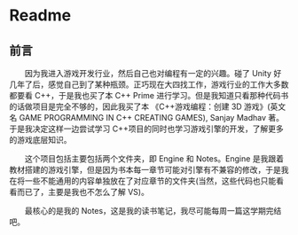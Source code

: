# Readme

## 前言

&emsp;&emsp;因为我进入游戏开发行业，然后自己也对编程有一定的兴趣。碰了 Unity 好几年了后，感觉自己到了某种瓶颈。正巧现在大四找工作，游戏行业的工作大多数都要看 C++，于是我也买了本 C++ Prime 进行学习。但是我知道只看那种代码书的话做项目是完全不够的，因此我买了本 《C++游戏编程：创建 3D 游戏》(英文名 GAME PROGRAMMING IN C++ CREATING GAMES), Sanjay Madhav 著。于是我决定这样一边尝试学习 C++项目的同时也学习游戏引擎的开发，了解更多的游戏底层知识。

&emsp;&emsp;这个项目包括主要包括两个文件夹，即 Engine 和 Notes。Engine 是我跟着教材搭建的游戏引擎，但是因为书本每一章节可能对引擎有不兼容的修改，于是我在将一些不能通用的内容单独放在了对应章节的文件夹(当然，这些代码也只能看看而已了，主要是我也不怎么了解 VS)。

&emsp;&emsp;最核心的是我的 Notes，这是我的读书笔记，我尽可能每周一篇这学期完结吧。
